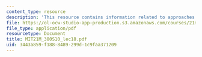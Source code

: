 ```yaml
---
content_type: resource
description: 'This resource contains information related to approaches: genetic algorithms. '
file: https://ol-ocw-studio-app-production.s3.amazonaws.com/courses/21m-380-music-and-technology-algorithmic-and-generative-music-spring-2010/3443a859f1888489299d1c9faa371209_MIT21M_380S10_lec18.pdf
file_type: application/pdf
resourcetype: Document
title: MIT21M_380S10_lec18.pdf
uid: 3443a859-f188-8489-299d-1c9faa371209
---
```

